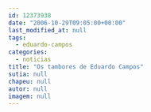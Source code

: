 ```yaml
---
id: 12373938
date: "2006-10-29T09:05:00+00:00"
last_modified_at: null
tags:
  - eduardo-campos
categories:
  - noticias
title: "Os tambores de Eduardo Campos"
sutia: null
chapeu: null
autor: null
imagem: null
---
```

<p> </p>
